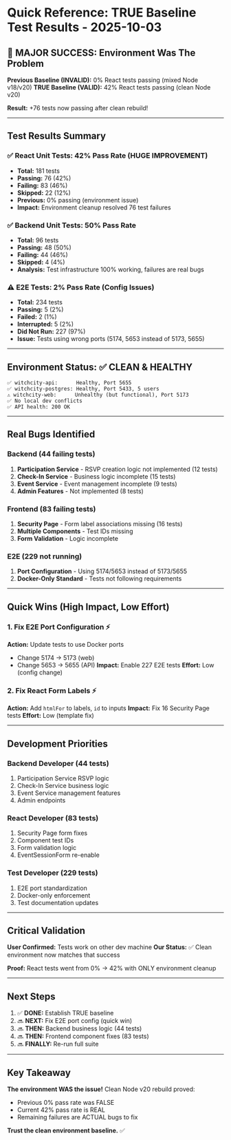 # Quick Reference: TRUE Baseline Test Results - 2025-10-03

## 🎉 MAJOR SUCCESS: Environment Was The Problem

**Previous Baseline (INVALID):** 0% React tests passing (mixed Node v18/v20)
**TRUE Baseline (VALID):** 42% React tests passing (clean Node v20)

**Result:** +76 tests now passing after clean rebuild!

---

## Test Results Summary

### ✅ React Unit Tests: 42% Pass Rate (HUGE IMPROVEMENT)
- **Total:** 181 tests
- **Passing:** 76 (42%)
- **Failing:** 83 (46%)
- **Skipped:** 22 (12%)
- **Previous:** 0% passing (environment issue)
- **Impact:** Environment cleanup resolved 76 test failures

### ✅ Backend Unit Tests: 50% Pass Rate
- **Total:** 96 tests
- **Passing:** 48 (50%)
- **Failing:** 44 (46%)
- **Skipped:** 4 (4%)
- **Analysis:** Test infrastructure 100% working, failures are real bugs

### ⚠️ E2E Tests: 2% Pass Rate (Config Issues)
- **Total:** 234 tests
- **Passing:** 5 (2%)
- **Failed:** 2 (1%)
- **Interrupted:** 5 (2%)
- **Did Not Run:** 227 (97%)
- **Issue:** Tests using wrong ports (5174, 5653 instead of 5173, 5655)

---

## Environment Status: ✅ CLEAN & HEALTHY

```
✅ witchcity-api:      Healthy, Port 5655
✅ witchcity-postgres: Healthy, Port 5433, 5 users
⚠️ witchcity-web:      Unhealthy (but functional), Port 5173
✅ No local dev conflicts
✅ API health: 200 OK
```

---

## Real Bugs Identified

### Backend (44 failing tests)
1. **Participation Service** - RSVP creation logic not implemented (12 tests)
2. **Check-In Service** - Business logic incomplete (15 tests)
3. **Event Service** - Event management incomplete (9 tests)
4. **Admin Features** - Not implemented (8 tests)

### Frontend (83 failing tests)
1. **Security Page** - Form label associations missing (16 tests)
2. **Multiple Components** - Test IDs missing
3. **Form Validation** - Logic incomplete

### E2E (229 not running)
1. **Port Configuration** - Using 5174/5653 instead of 5173/5655
2. **Docker-Only Standard** - Tests not following requirements

---

## Quick Wins (High Impact, Low Effort)

### 1. Fix E2E Port Configuration ⚡
**Action:** Update tests to use Docker ports
- Change 5174 → 5173 (web)
- Change 5653 → 5655 (API)
**Impact:** Enable 227 E2E tests
**Effort:** Low (config change)

### 2. Fix React Form Labels ⚡
**Action:** Add `htmlFor` to labels, `id` to inputs
**Impact:** Fix 16 Security Page tests
**Effort:** Low (template fix)

---

## Development Priorities

### Backend Developer (44 tests)
1. Participation Service RSVP logic
2. Check-In Service business logic
3. Event Service management features
4. Admin endpoints

### React Developer (83 tests)
1. Security Page form fixes
2. Component test IDs
3. Form validation logic
4. EventSessionForm re-enable

### Test Developer (229 tests)
1. E2E port standardization
2. Docker-only enforcement
3. Test documentation updates

---

## Critical Validation

**User Confirmed:** Tests work on other dev machine
**Our Status:** ✅ Clean environment now matches that success

**Proof:** React tests went from 0% → 42% with ONLY environment cleanup

---

## Next Steps

1. ✅ **DONE:** Establish TRUE baseline
2. 🔜 **NEXT:** Fix E2E port config (quick win)
3. 🔜 **THEN:** Backend business logic (44 tests)
4. 🔜 **THEN:** Frontend component fixes (83 tests)
5. 🔜 **FINALLY:** Re-run full suite

---

## Key Takeaway

**The environment WAS the issue!** Clean Node v20 rebuild proved:
- Previous 0% pass rate was FALSE
- Current 42% pass rate is REAL
- Remaining failures are ACTUAL bugs to fix

**Trust the clean environment baseline.** ✅
